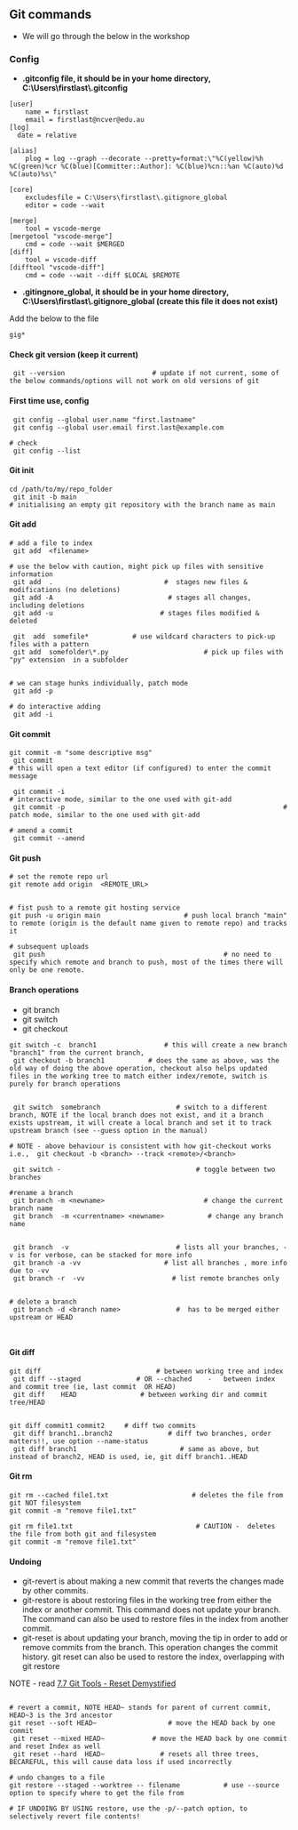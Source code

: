 ## Git commands

- We will go through the below in the workshop


### Config

- **.gitconfig file, it should be in your home directory, C:\Users\firstlast\\.gitconfig**

```
[user]
    name = firstlast
    email = firstlast@ncver@edu.au
[log]
  date = relative

[alias]
    plog = log --graph --decorate --pretty=format:\"%C(yellow)%h %C(green)%cr %C(blue)[Committer::Author]: %C(blue)%cn::%an %C(auto)%d %C(auto)%s\"

[core]
    excludesfile = C:\Users\firstlast\.gitignore_global
    editor = code --wait

[merge]
    tool = vscode-merge
[mergetool "vscode-merge"]
    cmd = code --wait $MERGED
[diff]
    tool = vscode-diff
[difftool "vscode-diff"]
    cmd = code --wait --diff $LOCAL $REMOTE

```

- **.gitingnore_global,  it should be in your home directory, C:\Users\firstlast\\.gitignore_global    (create this file it does not exist)**

Add the below to the file
```
gig*
```


#### Check git version  (keep it current)
```
 git --version                      # update if not current, some of the below commands/options will not work on old versions of git
```

#### First time use, config

```
 git config --global user.name "first.lastname"
 git config --global user.email first.last@example.com

# check
 git config --list

```

#### Git init

```
cd /path/to/my/repo_folder
 git init -b main                                                          # initialising an empty git repository with the branch name as main

```


#### Git add

```
# add a file to index
 git add  <filename>

# use the below with caution, might pick up files with sensitive information
 git add  .                            #  stages new files & modifications (no deletions)
 git add -A                             # stages all changes, including deletions
 git add -u                           # stages files modified & deleted

 git  add  somefile*           # use wildcard characters to pick-up files with a pattern
 git add  somefolder\*.py                        # pick up files with "py" extension  in a subfolder


# we can stage hunks individually, patch mode
 git add -p

# do interactive adding
 git add -i

```


#### Git commit

```
git commit -m "some descriptive msg"
 git commit                                                            # this will open a text editor (if configured) to enter the commit message

 git commit -i                                                         # interactive mode, similar to the one used with git-add
 git commit -p                                                       # patch mode, similar to the one used with git-add

# amend a commit
 git commit --amend

```



#### Git push

```
# set the remote repo url
git remote add origin  <REMOTE_URL>


# fist push to a remote git hosting service
git push -u origin main                     # push local branch "main" to remote (origin is the default name given to remote repo) and tracks it

# subsequent uploads
 git push                                             # no need to specify which remote and branch to push, most of the times there will only be one remote.

```

#### Branch operations

- git branch
- git switch
- git checkout

```
git switch -c  branch1                 # this will create a new branch "branch1" from the current branch,
 git checkout -b branch1           # does the same as above, was the old way of doing the above operation, checkout also helps updated files in the working tree to match either index/remote, switch is purely for branch operations


 git switch  somebranch                   # switch to a different branch, NOTE if the local branch does not exist, and it a branch exists upstream, it will create a local branch and set it to track upstream branch (see --guess option in the manual)

# NOTE - above behaviour is consistent with how git-checkout works
i.e.,  git checkout -b <branch> --track <remote>/<branch>

 git switch -                                  # toggle between two branches

#rename a branch
 git branch -m <newname>                         # change the current branch name
 git branch  -m <currentname> <newname>           # change any branch name


 git branch  -v                           # lists all your branches, -v is for verbose, can be stacked for more info
 git branch -a -vv                     # list all branches , more info due to -vv
 git branch -r  -vv                      # list remote branches only


# delete a branch
 git branch -d <branch name>              #  has to be merged either upstream or HEAD



```


#### Git diff

```
git diff                             # between working tree and index
 git diff --staged              # OR --chached    -   between index and commit tree (ie, last commit  OR HEAD)
 git diff    HEAD                # between working dir and commit tree/HEAD


git diff commit1 commit2     # diff two commits
 git diff branch1..branch2              # diff two branches, order matters!!, use option --name-status
 git diff branch1                          # same as above, but instead of branch2, HEAD is used, ie, git diff branch1..HEAD

```


#### Git rm

```
git rm --cached file1.txt                     # deletes the file from git NOT filesystem
git commit -m "remove file1.txt"

git rm file1.txt                               # CAUTION -  deletes the file from both git and filesystem
git commit -m "remove file1.txt"

```

#### Undoing


- git-revert is about making a new commit that reverts the changes made by other commits.
- git-restore is about restoring files in the working tree from either the index or another commit. This command does not update your branch. The command can also be used to restore files in the index from another commit.
- git-reset is about updating your branch, moving the tip in order to add or remove commits from the branch. This operation changes the commit history.
git reset can also be used to restore the index, overlapping with git restore

NOTE - read [7.7 Git Tools - Reset Demystified](https://git-scm.com/book/en/v2/Git-Tools-Reset-Demystified)


```

# revert a commit, NOTE HEAD~ stands for parent of current commit, HEAD~3 is the 3rd ancestor
git reset --soft HEAD~                  # move the HEAD back by one commit
 git reset --mixed HEAD~            # move the HEAD back by one commit and reset Index as well
 git reset --hard  HEAD~              # resets all three trees, BECAREFUL, this will cause data loss if used incorrectly

# undo changes to a file
git restore --staged --worktree -- filename           # use --source option to specify where to get the file from

# IF UNDOING BY USING restore, use the -p/--patch option, to selectively revert file contents!


```

